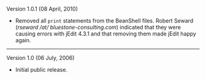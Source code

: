 Version 1.0.1 (08 April, 2010)

* Removed all `print` statements from the BeanShell files. Robert Seward
  (*rseward /at/ bluestone-consulting.com*) indicated that they were causing
  errors with jEdit 4.3.1 and that removing them made jEdit happy again.

---

Version 1.0 (06 July, 2006)

* Initial public release.
